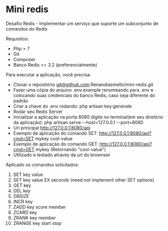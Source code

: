 # Mini redis
Desafio Redis - Implementar um serviço que suporte um subconjunto de comandos do Redis

Requisitos:
 - Php > 7
 - Git
 - Composer
 - Banco Redis >= 3.2 (preferencialmente)

Para executar a aplicação, você precisa:
 - Clonar o repositório git@github.com:Renandiasmello/mini-redis.git
 - Fazer uma cópia do arquivo .env.example renomeando para .env e colocando suas credenciais do banco Redis, caso seja diferente do padrão
 - Criar a chave do .env rodando: php artisan key:generate
 - Rodar seu Redis Server
 - Inicializar a aplicação na porta 8080 digite no terminal(em seu diretório da aplicação): php artisan serve --host=127.0.0.1 --port=8080
 - Url principal http://127.0.0.1:8080/api
 - Exemplo de aplicação do comando SET: http://127.0.0.1:8080/api?cmd=SET mykey cool-value
 - Exemplo de aplicação do comando GET: http://127.0.0.1:8080/api?cmd=GET mykey (Retornando "cool-value")
 - Utilizado e testado através da url do brownser

Aplicado os comandos solicitados:
 1. SET key value
 2. SET key value EX seconds (need not implement other SET options)
 3. GET key
 4. DEL key
 5. DBSIZE
 6. INCR key
 7. ZADD key score member
 8. ZCARD key
 9. ZRANK key member
 10. ZRANGE key start stop